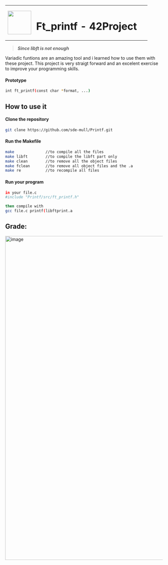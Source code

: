 <table>
  <tr>
    <td><img src="https://user-images.githubusercontent.com/78042197/192562397-81efc45d-0387-46df-bae4-ddf3a284c745.png" width=75px height=75px/></td>
    <td><h1 align="left"> Ft_printf - 42Project &nbsp&nbsp</td>
  </tr>
</table>

>**_Since libft is not enough_**

<p>
Variadic funtions are an amazing tool and i learned how to use them with these project. This project is very straigt forward and an excelent exercise to improve your programming skills.
</p>

<h4>Prototype</h4>

```bash
int	ft_printf(const char *format, ...)
```

<h2>How to use it</h2>
<h4>Clone the repository</h4>

```bash
git clone https://github.com/sde-mull/Printf.git
```

<h4>Run the Makefile</h4>

```bash
make              //to compile all the files
make libft        //to compile the libft part only
make clean        //to remove all the object files
make fclean       //to remove all object files and the .a
make re           //to recompile all files
```

<h4>Run your program</h4>

```bash
in your file.c
#include "Printf/src/ft_printf.h"

then compile with
gcc file.c printf(libftprint.a
```

<h2>Grade:</h2>
<img width="1033" alt="image" src="https://user-images.githubusercontent.com/78042197/193057716-194791c6-fd5a-4193-be3b-91001eef8759.png">
